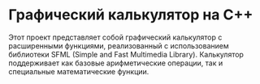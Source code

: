 # Графический калькулятор на C++
Этот проект представляет собой графический калькулятор с расширенными функциями, реализованный с использованием библиотеки SFML (Simple and Fast Multimedia Library). Калькулятор поддерживает как базовые арифметические операции, так и специальные математические функции.

